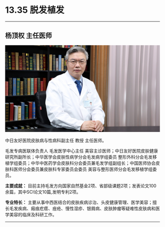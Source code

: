 # 13.35 脱发植发

---

## 杨顶权 主任医师

![1683783981187](image/c13_035/1683783981187.png)

中日友好医院皮肤病与性病科副主任 教授 主任医师。

毛发专病医联体负责人 毛发医学中心主任 美容主诊医师；中日友好医院皮肤健康研究所副所长；中华医学会皮肤性病学分会毛发病学组委员 整形外科分会毛发移植学组委员；中华中医药学会皮肤科分会委员兼毛发学组副组长；中国医师协会皮肤科医师分会委员兼皮肤科专家委员会委员 美容与整形医师分会毛发移植学组委员。


**主要成就：** 目前主持毛发方向国家自然基金2项、省部级课题2项；发表论文100余篇，其中SCI论文10篇,发明专利2项。


**专业特长：** 主要从事中西医结合的皮肤疾病诊治、头皮健康管理、医学美容；擅长毛发疾病、瘢痕疙瘩、痤疮、慢性湿疹、银屑病、皮肤肿瘤等疑难性皮肤病和医学美容的临床及科研工作。

---
